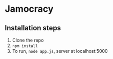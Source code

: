 # Jamocracy

## Installation steps

1. Clone the repo
2. `npm install`
3. To run, `node app.js`, server at localhost:5000

